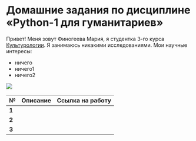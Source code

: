 # Домашние задания по дисциплине «Python-1 для гуманитариев» 
Привет! Меня зовут Финогеева Мария, я студентка 3-го курса [Культурологии](https://www.hse.ru/ba/cultural/). Я занимаюсь никакими исследованиями. Мои научные интересы:
* ничего 
* ничего1
* ничего2

![](https://dezinfo.net/images5/image/09.2014/pug_hats/pug_hats_02.jpg)

|  №      | Описание    | Ссылка на работу |
| :------------- |:-------------| :-----|
| **1**    | |  |
| **2**    | |  |
| **3**    | |  |
